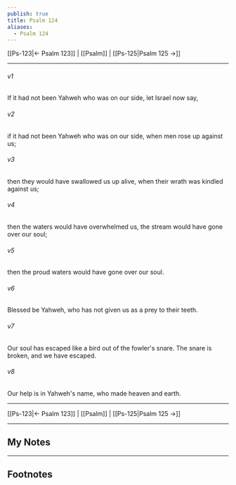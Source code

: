```yaml
---
publish: true
title: Psalm 124
aliases:
  - Psalm 124
---
```


[[Ps-123|← Psalm 123]] | [[Psalm]] | [[Ps-125|Psalm 125 →]]
***



###### v1 
If it had not been Yahweh who was on our side, let Israel now say, 

###### v2 
if it had not been Yahweh who was on our side, when men rose up against us; 

###### v3 
then they would have swallowed us up alive, when their wrath was kindled against us; 

###### v4 
then the waters would have overwhelmed us, the stream would have gone over our soul; 

###### v5 
then the proud waters would have gone over our soul. 

###### v6 
Blessed be Yahweh, who has not given us as a prey to their teeth. 

###### v7 
Our soul has escaped like a bird out of the fowler's snare. The snare is broken, and we have escaped. 

###### v8 
Our help is in Yahweh's name, who made heaven and earth.

***
[[Ps-123|← Psalm 123]] | [[Psalm]] | [[Ps-125|Psalm 125 →]]

---
## My Notes

---
## Footnotes